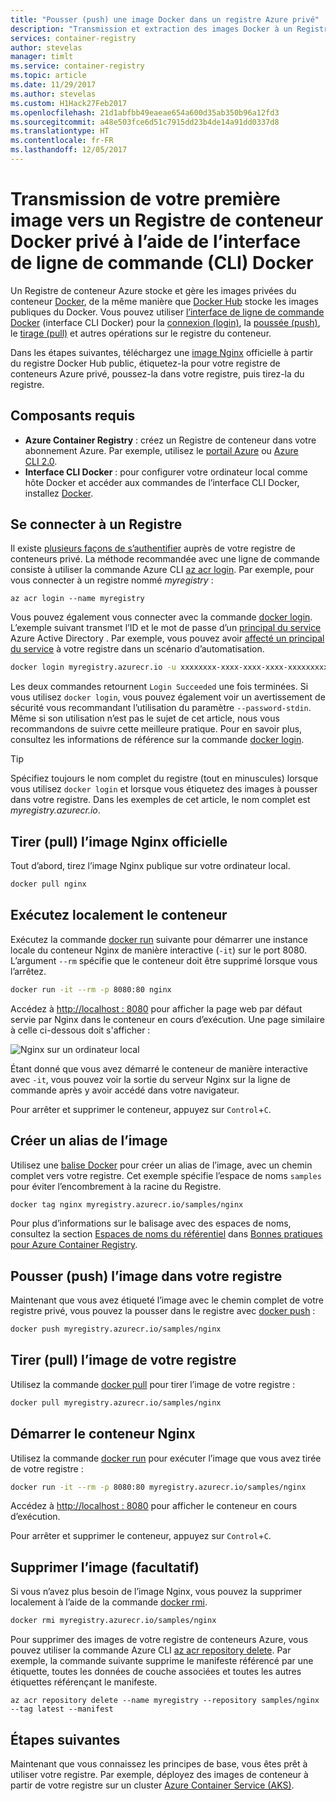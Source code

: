```yaml
---
title: "Pousser (push) une image Docker dans un registre Azure privé"
description: "Transmission et extraction des images Docker à un Registre de conteneur privé dans Azure à l’aide de l’interface de ligne de commande (CLI) Docker"
services: container-registry
author: stevelas
manager: timlt
ms.service: container-registry
ms.topic: article
ms.date: 11/29/2017
ms.author: stevelas
ms.custom: H1Hack27Feb2017
ms.openlocfilehash: 21d1abfbb49eaeae654a600d35ab350b96a12fd3
ms.sourcegitcommit: a48e503fce6d51c7915dd23b4de14a91dd0337d8
ms.translationtype: HT
ms.contentlocale: fr-FR
ms.lasthandoff: 12/05/2017
---
```

# <a name="push-your-first-image-to-a-private-docker-container-registry-using-the-docker-cli"></a>Transmission de votre première image vers un Registre de conteneur Docker privé à l’aide de l’interface de ligne de commande (CLI) Docker

Un Registre de conteneur Azure stocke et gère les images privées du conteneur [Docker](http://hub.docker.com), de la même manière que [Docker Hub](https://hub.docker.com/) stocke les images publiques du Docker. Vous pouvez utiliser [l’interface de ligne de commande Docker](https://docs.docker.com/engine/reference/commandline/cli/) (interface CLI Docker) pour la [connexion (login)](https://docs.docker.com/engine/reference/commandline/login/), la [poussée (push)](https://docs.docker.com/engine/reference/commandline/push/), le [tirage (pull)](https://docs.docker.com/engine/reference/commandline/pull/) et autres opérations sur le registre du conteneur.

Dans les étapes suivantes, téléchargez une [image Nginx](https://store.docker.com/images/nginx) officielle à partir du registre Docker Hub public, étiquetez-la pour votre registre de conteneurs Azure privé, poussez-la dans votre registre, puis tirez-la du registre.

## <a name="prerequisites"></a>Composants requis

* **Azure Container Registry** : créez un Registre de conteneur dans votre abonnement Azure. Par exemple, utilisez le [portail Azure](container-registry-get-started-portal.md) ou [Azure CLI 2.0](container-registry-get-started-azure-cli.md).
* **Interface CLI Docker** : pour configurer votre ordinateur local comme hôte Docker et accéder aux commandes de l’interface CLI Docker, installez [Docker](https://docs.docker.com/engine/installation/).

## <a name="log-in-to-a-registry"></a>Se connecter à un Registre

Il existe [plusieurs façons de s’authentifier](container-registry-authentication.md) auprès de votre registre de conteneurs privé. La méthode recommandée avec une ligne de commande consiste à utiliser la commande Azure CLI [az acr login](/cli/azure/acr?view=azure-cli-latest#az_acr_login). Par exemple, pour vous connecter à un registre nommé *myregistry* :

```azurecli
az acr login --name myregistry
```

Vous pouvez également vous connecter avec la commande [docker login](https://docs.docker.com/engine/reference/commandline/login/). L’exemple suivant transmet l’ID et le mot de passe d’un [principal du service](../active-directory/active-directory-application-objects.md) Azure Active Directory . Par exemple, vous pouvez avoir [affecté un principal du service](container-registry-authentication.md#service-principal) à votre registre dans un scénario d’automatisation.

```Bash
docker login myregistry.azurecr.io -u xxxxxxxx-xxxx-xxxx-xxxx-xxxxxxxxxxxx -p myPassword
```

Les deux commandes retournent `Login Succeeded` une fois terminées. Si vous utilisez `docker login`, vous pouvez également voir un avertissement de sécurité vous recommandant l’utilisation du paramètre `--password-stdin`. Même si son utilisation n’est pas le sujet de cet article, nous vous recommandons de suivre cette meilleure pratique. Pour en savoir plus, consultez les informations de référence sur la commande [docker login](https://docs.docker.com/engine/reference/commandline/login/).

> [!TIP]
> Spécifiez toujours le nom complet du registre (tout en minuscules) lorsque vous utilisez `docker login` et lorsque vous étiquetez des images à pousser dans votre registre. Dans les exemples de cet article, le nom complet est *myregistry.azurecr.io*.

## <a name="pull-the-official-nginx-image"></a>Tirer (pull) l’image Nginx officielle

Tout d’abord, tirez l’image Nginx publique sur votre ordinateur local.

```Bash
docker pull nginx
```

## <a name="run-the-container-locally"></a>Exécutez localement le conteneur

Exécutez la commande [docker run](https://docs.docker.com/engine/reference/run/) suivante pour démarrer une instance locale du conteneur Nginx de manière interactive (`-it`) sur le port 8080. L’argument `--rm` spécifie que le conteneur doit être supprimé lorsque vous l’arrêtez.

```Bash
docker run -it --rm -p 8080:80 nginx
```

Accédez à [http://localhost : 8080](http://localhost:8080) pour afficher la page web par défaut servie par Nginx dans le conteneur en cours d’exécution. Une page similaire à celle ci-dessous doit s'afficher :

![Nginx sur un ordinateur local](./media/container-registry-get-started-docker-cli/nginx.png)

Étant donné que vous avez démarré le conteneur de manière interactive avec `-it`, vous pouvez voir la sortie du serveur Nginx sur la ligne de commande après y avoir accédé dans votre navigateur.

Pour arrêter et supprimer le conteneur, appuyez sur `Control`+`C`.

## <a name="create-an-alias-of-the-image"></a>Créer un alias de l’image

Utilisez une [balise Docker](https://docs.docker.com/engine/reference/commandline/tag/) pour créer un alias de l’image, avec un chemin complet vers votre registre. Cet exemple spécifie l’espace de noms `samples` pour éviter l’encombrement à la racine du Registre.

```Bash
docker tag nginx myregistry.azurecr.io/samples/nginx
```

Pour plus d’informations sur le balisage avec des espaces de noms, consultez la section [Espaces de noms du référentiel](container-registry-best-practices.md#repository-namespaces) dans [Bonnes pratiques pour Azure Container Registry](container-registry-best-practices.md).

## <a name="push-the-image-to-your-registry"></a>Pousser (push) l’image dans votre registre

Maintenant que vous avez étiqueté l’image avec le chemin complet de votre registre privé, vous pouvez la pousser dans le registre avec [docker push](https://docs.docker.com/engine/reference/commandline/push/) :

```Bash
docker push myregistry.azurecr.io/samples/nginx
```

## <a name="pull-the-image-from-your-registry"></a>Tirer (pull) l’image de votre registre

Utilisez la commande [docker pull](https://docs.docker.com/engine/reference/commandline/pull/) pour tirer l’image de votre registre :

```Bash
docker pull myregistry.azurecr.io/samples/nginx
```

## <a name="start-the-nginx-container"></a>Démarrer le conteneur Nginx

Utilisez la commande [docker run](https://docs.docker.com/engine/reference/run/) pour exécuter l’image que vous avez tirée de votre registre :

```Bash
docker run -it --rm -p 8080:80 myregistry.azurecr.io/samples/nginx
```

Accédez à [http://localhost : 8080](http://localhost:8080) pour afficher le conteneur en cours d’exécution.

Pour arrêter et supprimer le conteneur, appuyez sur `Control`+`C`.

## <a name="remove-the-image-optional"></a>Supprimer l’image (facultatif)

Si vous n’avez plus besoin de l’image Nginx, vous pouvez la supprimer localement à l’aide de la commande [docker rmi](https://docs.docker.com/engine/reference/commandline/rmi/).

```Bash
docker rmi myregistry.azurecr.io/samples/nginx
```

Pour supprimer des images de votre registre de conteneurs Azure, vous pouvez utiliser la commande Azure CLI [az acr repository delete](/cli/azure/acr/repository#az_acr_repository_delete). Par exemple, la commande suivante supprime le manifeste référencé par une étiquette, toutes les données de couche associées et toutes les autres étiquettes référençant le manifeste.

```azurecli
az acr repository delete --name myregistry --repository samples/nginx --tag latest --manifest
```

## <a name="next-steps"></a>Étapes suivantes

Maintenant que vous connaissez les principes de base, vous êtes prêt à utiliser votre registre. Par exemple, déployez des images de conteneur à partir de votre registre sur un cluster [Azure Container Service (AKS)](../aks/tutorial-kubernetes-prepare-app.md).
